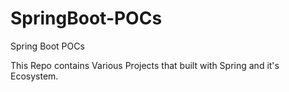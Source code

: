 # SpringBoot-POCs


Spring Boot POCs

This Repo contains Various Projects that built with Spring and it's Ecosystem.
